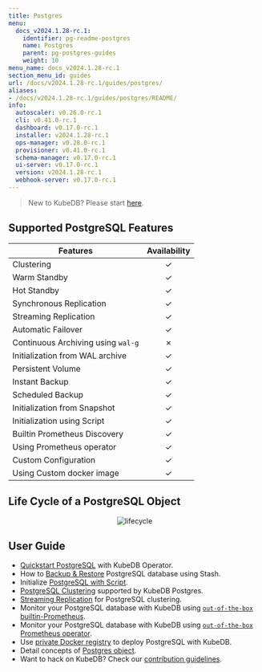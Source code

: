 ```yaml
---
title: Postgres
menu:
  docs_v2024.1.28-rc.1:
    identifier: pg-readme-postgres
    name: Postgres
    parent: pg-postgres-guides
    weight: 10
menu_name: docs_v2024.1.28-rc.1
section_menu_id: guides
url: /docs/v2024.1.28-rc.1/guides/postgres/
aliases:
- /docs/v2024.1.28-rc.1/guides/postgres/README/
info:
  autoscaler: v0.26.0-rc.1
  cli: v0.41.0-rc.1
  dashboard: v0.17.0-rc.1
  installer: v2024.1.28-rc.1
  ops-manager: v0.28.0-rc.1
  provisioner: v0.41.0-rc.1
  schema-manager: v0.17.0-rc.1
  ui-server: v0.17.0-rc.1
  version: v2024.1.28-rc.1
  webhook-server: v0.17.0-rc.1
---
```


> New to KubeDB? Please start [here](/docs/v2024.1.28-rc.1/README).

## Supported PostgreSQL Features

| Features                           | Availability |
| ---------------------------------- |:------------:|
| Clustering                         |   &#10003;   |
| Warm Standby                       |   &#10003;   |
| Hot Standby                        |   &#10003;   |
| Synchronous Replication            |   &#10003;   |
| Streaming Replication              |   &#10003;   |
| Automatic Failover                 |   &#10003;   |
| Continuous Archiving using `wal-g` |   &#10007;   |
| Initialization from WAL archive    |   &#10003;   |
| Persistent Volume                  |   &#10003;   |
| Instant Backup                     |   &#10003;   |
| Scheduled Backup                   |   &#10003;   |
| Initialization from Snapshot       |   &#10003;   |
| Initialization using Script        |   &#10003;   |
| Builtin Prometheus Discovery       |   &#10003;   |
| Using Prometheus operator          |   &#10003;   |
| Custom Configuration               |   &#10003;   |
| Using Custom docker image          |   &#10003;   |

## Life Cycle of a PostgreSQL Object

<p align="center">
  <img alt="lifecycle"  src="/docs/v2024.1.28-rc.1/images/postgres/lifecycle.png">
</p>

## User Guide

- [Quickstart PostgreSQL](/docs/v2024.1.28-rc.1/guides/postgres/quickstart/quickstart) with KubeDB Operator.
- How to [Backup & Restore](/docs/v2024.1.28-rc.1/guides/postgres/backup/overview/) PostgreSQL database using Stash.
- Initialize [PostgreSQL with Script](/docs/v2024.1.28-rc.1/guides/postgres/initialization/script_source).
- [PostgreSQL Clustering](/docs/v2024.1.28-rc.1/guides/postgres/clustering/ha_cluster) supported by KubeDB Postgres.
- [Streaming Replication](/docs/v2024.1.28-rc.1/guides/postgres/clustering/streaming_replication) for PostgreSQL clustering.
- Monitor your PostgreSQL database with KubeDB using [`out-of-the-box` builtin-Prometheus](/docs/v2024.1.28-rc.1/guides/postgres/monitoring/using-builtin-prometheus).
- Monitor your PostgreSQL database with KubeDB using [`out-of-the-box` Prometheus operator](/docs/v2024.1.28-rc.1/guides/postgres/monitoring/using-prometheus-operator).
- Use [private Docker registry](/docs/v2024.1.28-rc.1/guides/postgres/private-registry/using-private-registry) to deploy PostgreSQL with KubeDB.
- Detail concepts of [Postgres object](/docs/v2024.1.28-rc.1/guides/postgres/concepts/postgres).
- Want to hack on KubeDB? Check our [contribution guidelines](/docs/v2024.1.28-rc.1/CONTRIBUTING).
